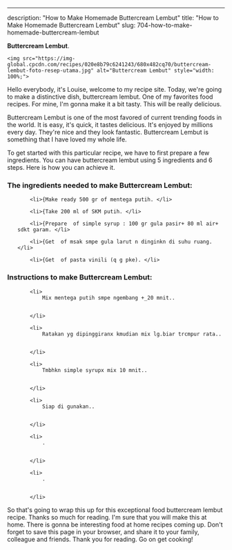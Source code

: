 ---
description: "How to Make Homemade Buttercream Lembut"
title: "How to Make Homemade Buttercream Lembut"
slug: 704-how-to-make-homemade-buttercream-lembut

<p>
	<strong>Buttercream Lembut</strong>. 
	
</p>
<p>
	
	<img src="https://img-global.cpcdn.com/recipes/020e8b79c6241243/680x482cq70/buttercream-lembut-foto-resep-utama.jpg" alt="Buttercream Lembut" style="width: 100%;">
	
	
</p>
<p>
	Hello everybody, it's Louise, welcome to my recipe site. Today, we're going to make a distinctive dish, buttercream lembut. One of my favorites food recipes. For mine, I'm gonna make it a bit tasty. This will be really delicious.
</p>
	
<p>
	
</p>
<p>
	Buttercream Lembut is one of the most favored of current trending foods in the world. It is easy, it's quick, it tastes delicious. It's enjoyed by millions every day. They're nice and they look fantastic. Buttercream Lembut is something that I have loved my whole life.
</p>

<p>
To get started with this particular recipe, we have to first prepare a few ingredients. You can have buttercream lembut using 5 ingredients and 6 steps. Here is how you can achieve it.
</p>

<h3>The ingredients needed to make Buttercream Lembut:</h3>

<ol>
	
		<li>{Make ready 500 gr of mentega putih. </li>
	
		<li>{Take 200 ml of SKM putih. </li>
	
		<li>{Prepare  of simple syrup : 100 gr gula pasir+ 80 ml air+ sdkt garam. </li>
	
		<li>{Get  of msak smpe gula larut n dinginkn di suhu ruang. </li>
	
		<li>{Get  of pasta vinili (q g pke). </li>
	
</ol>
<p>
	
</p>

<h3>Instructions to make Buttercream Lembut:</h3>

<ol>
	
		<li>
			Mix mentega putih smpe ngembang +_20 mnit..
			
			
		</li>
	
		<li>
			Ratakan yg dipinggiranx kmudian mix lg.biar trcmpur rata..
			
			
		</li>
	
		<li>
			Tmbhkn simple syrupx mix 10 mnit..
			
			
		</li>
	
		<li>
			Siap di gunakan..
			
			
		</li>
	
		<li>
			.
			
			
		</li>
	
		<li>
			.
			
			
		</li>
	
</ol>

<p>
	
</p>

<p>
	So that's going to wrap this up for this exceptional food buttercream lembut recipe. Thanks so much for reading. I'm sure that you will make this at home. There is gonna be interesting food at home recipes coming up. Don't forget to save this page in your browser, and share it to your family, colleague and friends. Thank you for reading. Go on get cooking!
</p>
